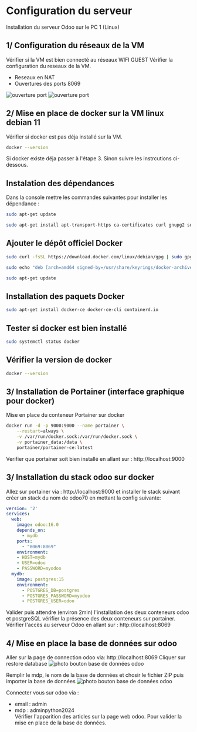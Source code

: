 
# Configuration du serveur
Installation du serveur Odoo sur le PC 1 (Linux)

## 1/ Configuration du réseaux de la VM
Vérifier si la VM est bien connecté au réseaux WIFI GUEST 
Vérifier la configuration du reseaux de la VM.  
 - Reseaux en NAT  
 - Ouvertures des ports 8069
  
![ouverture port](Image_README/image06.png)
![ouverture port](Image_README/image07.png)
## 2/ Mise en place de docker sur la VM linux debian 11
Vérifier si docker est pas déja installé sur la VM.

```bash
docker --version
```
Si docker existe déja passer à l'étape 3. Sinon suivre les instrcutions ci-dessous.
## Instalation des dépendances 
Dans la console mettre les commandes suivantes pour installer les dépendance :
```bash
sudo apt-get update
```
```bash
sudo apt-get install apt-transport-https ca-certificates curl gnupg2 software-properties-common
```
## Ajouter le dépôt officiel Docker
```bash
sudo curl -fsSL https://download.docker.com/linux/debian/gpg | sudo gpg --dearmor -o /usr/share/keyrings/docker-archive-keyring.gpg
```
```bash
sudo echo "deb [arch=amd64 signed-by=/usr/share/keyrings/docker-archive-keyring.gpg] https://download.docker.com/linux/debian $(lsb_release -cs) stable" | sudo tee /etc/apt/sources.list.d/docker.list
```
```bash
sudo apt-get update
```
## Installation des paquets Docker
```bash
sudo apt-get install docker-ce docker-ce-cli containerd.io
```
## Tester si docker est bien installé
```bash
sudo systemctl status docker
```
## Vérifier la version de docker
```bash
docker --version
```
## 3/ Installation de Portainer (interface graphique pour docker)
Mise en place du conteneur Portainer sur docker
```bash
docker run -d -p 9000:9000 --name portainer \
    --restart=always \
    -v /var/run/docker.sock:/var/run/docker.sock \
    -v portainer_data:/data \
    portainer/portainer-ce:latest
```
Verifier que portainer soit bien installé en allant sur : http://localhost:9000  

## 3/ Installation du stack odoo sur docker
Allez sur portainer via : http://localhost:9000 et installer le stack suivant  
créer un stack du nom de odoo70 en mettant la config suivante:  
```yml
version: '2'
services:
  web:
    image: odoo:16.0
    depends_on:
      - mydb
    ports:
      - "8069:8069"
    environment:
    - HOST=mydb
    - USER=odoo
    - PASSWORD=myodoo
  mydb:
    image: postgres:15
    environment:
      - POSTGRES_DB=postgres
      - POSTGRES_PASSWORD=myodoo
      - POSTGRES_USER=odoo
```
Valider puis attendre (environ 2min) l'installation des deux conteneurs odoo et postgreSQL 
vérifier la présence des deux conteneurs sur portainer.  
Vérifier l'accès au serveur Odoo en allant sur : http://localhost:8069   

## 4/ Mise en place la base de données sur odoo
Aller sur la page de connection odoo via: http://localhost:8069
Cliquer sur restore database
![photo bouton base de données odoo](Image_README/image04.png) 

Remplir le mdp, le nom de la base de données et chosir le fichier ZIP puis importer la base de données
![photo bouton base de données odoo](Image_README/image05.png)  

Connecter vous sur odoo via :
 - email : admin  
 - mdp : adminpython2024  
Vérifier l'apparition des articles sur la page web odoo. Pour valider la mise en place de la base de données.
